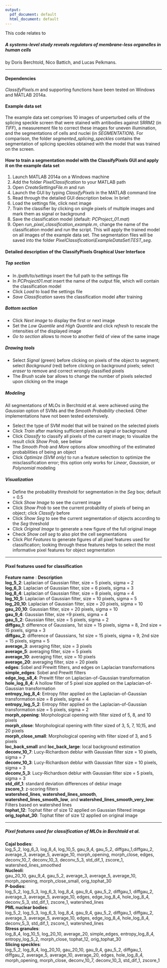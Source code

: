 ```yaml
---
output:
  pdf_document: default
  html_document: default
---
```

This code relates to

##### A systems-level study reveals regulators of membrane-less organelles in human cells
by Doris Berchtold, Nico Battich, and Lucas Pelkmans.  

*** 
  
#### Dependencies
*ClassifyPixels.m* and supporting functions have been tested on Windows and MATLAB 2014a.  

#### Example data set
The example data set comprises 10 images of unperturbed cells of the splicing speckle screen that were stained with antibodies against SRRM2 (in *TIFF*), a measurement file to correct these images for uneven illumination, and the segmentations of cells and nuclei (in *SEGMENTATION*). For comparison, the folder *segmented_splicing_speckles* contains the segmentation of splicing speckles obtained with the model that was trained on the screen.  

#### How to train a segmentation model with the ClassifyPixels GUI and apply it on the example data set  

1.	Launch MATLAB 2014a on a Windows machine  
2.	Add the folder *PixelClassification* to your MATLAB path  
3.	Open *CreateSettingsFile.m* and run  
4.	Launch the GUI by typing *ClassifyPixels* in the MATLAB command line  
5.	Read through the detailed GUI description below. In brief:  
6.	Load the settings file, click next image  
7.	Train the classifier by clicking on single pixels of multiple images and mark them as signal or background  
8.	Save the classification model (default: *PCProject_01.mat*)  
9.	Open *run_pixel_classification_example.m*, change the name of the classification model and run the script. This will apply the trained model on all images of the example data set. The segmentation files will be saved into the folder *PixelClassification\ExampleDataSet\TEST_seg*.  

#### Detailed description of the ClassifyPixels Graphical User Interface  
##### Top section  
* In */path/to/settings* insert the full path to the settings file  
* In *PCProject01.mat* insert the name of the output file, which will contain the classification model
* Click *Load* to load the settings file
* *Save Classification* saves the classification model after training  

##### Bottom section
* Click *Next image* to display the first or next image
* Set the *Low Quantile* and *High Quantile* and click *refresh* to rescale the intensities of the displayed image
* *Go to section* allows to move to another field of view of the same image  

##### Drawing tools
* Select *Signal* (green) before clicking on pixels of the object to segment; select *Background* (red) before clicking on background pixels; select *eraser* to remove and correct wrongly classified pixels 
* The *Brush* scale bar allows to change the number of pixels selected upon clicking on the image  

##### Modeling
All segmentations of MLOs in Berchtold et al. were achieved using the *Gaussian* option of SVMs and the *Smooth Probability* checked. Other implementations have not been tested extensively.  

* Select the type of SVM model that will be trained on the selected pixels
* Click *Train* after marking sufficient pixels as signal or background
* Click *Classify* to classify all pixels of the current image; to visualize the result click *Show Prob*, see below
* The *Smooth Prob* and *More* options allow smoothing of the estimated probabilities of being an object 
* Click *Optimize (SVM only)* to run a feature selection to optimize the misclassification error; this option only works for *Linear*, *Gaussian*, or *Polynomial* modeling  

##### Visualization
* Define the probability threshold for segmentation in the *Seg* box; default = 0.5
* Click *Show Image* to see the current image
* Click *Show Prob* to see the current probability of pixels of being an object; click *Classify* before 
* Click *Show Seg* to see the current segmentation of objects according to the *Seg* threshold
* Click *Original Image* to generate a new figure of the full original image
* Check *Show cell seg* to also plot the cell segmentations
* Click *Plot Features* to generate figures of all pixel features used for classification; looking through these features helps to select the most informative pixel features for object segmentation  

*** 
  
#### Pixel features used for classification
**Feature name** : **Description**  
**log_5_2**: Laplacian of Gaussian filter, size = 5 pixels, sigma = 2  
**log_6_3**: Laplacian of Gaussian filter, size = 6 pixels, sigma = 3  
**log_8_4**: Laplacian of Gaussian filter, size = 8 pixels, sigma = 4  
**log_10_5**: Laplacian of Gaussian filter, size = 10 pixels, sigma = 5  
**log_20_10**: Laplacian of Gaussian filter, size = 20 pixels, sigma = 10  
**gau_20_10**: Gaussian filter, size = 20 pixels, sigma = 10  
**gau_9_4**: Gaussian filter, size =9 pixels, sigma = 4  
**gau_5_2**: Gaussian filter, size = 5 pixels, sigma = 2  
**diffgau_1**: difference of Gaussians, 1st size = 15 pixels, sigma = 8, 2nd size = 15 pixels, sigma = 3   
**diffgau_2**: difference of Gaussians, 1st size = 15 pixels, sigma = 9, 2nd size = 15 pixels, sigma = 5  
**average_3**: averaging filter, size = 3 pixels  
**average_5**: averaging filter, size = 5 pixels  
**average_10**: averaging filter, size = 10 pixels  
**average_20**: averaging filter, size = 20 pixels  
**edges**:  Sobel and Prewitt filters, and edges on Laplacian transformations  
**simple_edges**: Sobel and Prewitt filters  
**edge_log_s8_4**: Prewitt filter on Laplacian-of-Gaussian transformation  
**hole_log_8_4**: A hollow filter of 5 pixel size applied on the Laplacian-of-Gaussian transformation  
**entropy_log_8_4**: Entropy filter applied on the Laplacian-of-Gaussian transformation size = 8 pixels, sigma = 4  
**entropy_log_5_2**: Entropy filter applied on the Laplacian-of-Gaussian transformation size = 5 pixels, sigma = 2  
**morph_opening**: Morphological opening with filter sized of 5, 8, and 10 pixels  
**morph_close**: Morphological opening with filter sized of 3, 5, 7, 10,15, and 20 pixels  
**morph_close_small**: Morphological opening with filter sized of 3, and 5 pixels  
**loc_back_small** and **loc_back_large**: local background estimation  
**deconv_10_7**: Lucy-Richardson deblur with Gaussian filter size = 10 pixels, sigma = 7  
**deconv_10_3**: Lucy-Richardson deblur with Gaussian filter size = 10 pixels, sigma = 3  
**deconv_5_3**: Lucy-Richardson deblur with Gaussian filter size = 5 pixels, sigma = 3  
**std_dif_1**:  standard deviation differences of deblur image  
**zscore_1**: z-scoring filters  
**watershed_lines**, **watershed_lines_smooth**, **watershed_lines_smooth_low**, and **watershed_lines_smooth_very_low**: Filters based on watershed lines  
**tophat_12**: Tophat filter of size 12 applied on Gaussian filtered image  
**orig_tophat_30**: Tophat filter of size 12 applied on original image  

*** 
  
##### Pixel features used for classification of MLOs in Berchtold et al.
**Cajal bodies**:  
log_5_2, log_6_3, log_8_4, log_10_5, gau_9_4, gau_5_2, diffgau_1,diffgau_2, average_3, average_5, average_10, morph_opening, morph_close, edges, deconv_10_7, deconv_10_3, deconv_5_3, std_dif_1, zscore_1, watershed_lines_smoothed  
**Nucleoli**:  
gau_20_10, gau_9_4, gau_5_2, average_3, average_5, average_10, morph_opening, morph_close_small, orig_tophat_30  
**P-bodies**:  
log_5_2, log_5_3, log_6_3, log_8_4, gau_9_4, gau_5_2, diffgau_1, diffgau_2, average_3, average_5, average_10, edges, edge_log_8_4, hole_log_8_4, deconv_5_3, std_dif_1, zscore_1, watershed_lines  
**PML nuclear bodies**:  
log_5_2, log_5_3, log_6_3, log_8_4, gau_9_4, gau_5_2, diffgau_1, diffgau_2, average_3, average_5, average_10, edges, edge_log_8_4, hole_log_8_4, deconv_5_3, std_dif_1, zscore_1, watershed_lines  
**Stress granules**:  
log_8_4, log_10_5, log_20_10, average_20, simple_edges, entropy_log_8_4, entropy_log_5_2, morph_close, tophat_12, orig_tophat_30  
**Slicing speckles**:  
log_5_2, log_8_4, log_20_10, gau_20_10, gau_9_4, gau_5_2, diffgau_1, diffgau_2, average_5, average_10, average_20, edges, hole_log_8_4, morph_opening, morph_close, deconv_10_7, deconv_10_3, std_dif_1, zscore_1  
